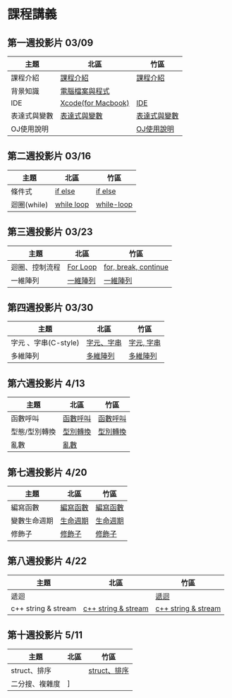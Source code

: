 # 課程講義

## 第一週投影片 03/09
| 主題         | 北區                      | 竹區                           |
| ------------ | ------------------------- | ------------------------------ |
| 課程介紹     | [課程介紹][taipei-intro]  |   [課程介紹][hc-intro]         |
| 背景知識     | [電腦檔案與程式][taipei-b] |                                |      
| IDE          |[Xcode(for Macbook)][taipei-IDE]        |   [IDE][hc-IDE]                |      
| 表達式與變數 | [表達式與變數][taipei-exp] |   [表達式與變數][hc-expression-and-variable]            | 
| OJ使用說明 | | [OJ使用說明][hc-oj] |

[taipei-intro]: https://drive.google.com/open?id=1-S2Z3ROvg5xAmYbUKOY5nZPrbjZsOcon
[taipei-b]: https://www.csie.ntu.edu.tw/~b05902041/sprouts/reveal.js/?deck=intro_2019
[taipei-IDE]: https://drive.google.com/open?id=1kbKAIZruxIT0MJp3xjIBOWRJeJMbf7YD
[taipei-exp]: https://www.csie.ntu.edu.tw/~b05902041/sprouts/reveal.js/?deck=variable_2019
[hc-intro]: https://drive.google.com/open?id=1FS62u-hX0B_OU68yHgKHPEx7rfGVQWtVQN6h20c6Gbw
[hc-IDE]: https://drive.google.com/file/d/0B13ab_fQ7QbjbHd4alFORmJvenc/view
[hc-expression-and-variable]: https://drive.google.com/open?id=1wowN-r0_w3CvmaRhfRvpuGnxDsJ_s7Nr
[hc-oj]: https://drive.google.com/open?id=1I_tp6OBAUBuo1f9841-qEJ15mkvxaeVUcVQcLlI2MM4

## 第二週投影片 03/16
| 主題         | 北區                      | 竹區                           |
| ------------ | ------------------------- | ------------------------------ |
|條件式        |[if else][tp-ifelse] | [if else][hc-ifelse]   |
|迴圈(while)   |[while loop][taipei-while]|[while-loop][hc-while]|

[tp-ifelse]: https://www.csie.ntu.edu.tw/~b06902029/reveal.js/Sprout/2019/IfElse
[hc-ifelse]: https://drive.google.com/file/d/11QoV8rxyT8XTU2RW22xE4Iz0VCRBWV9s/view
[hc-while]: https://drive.google.com/open?id=1F-L7SmDXAPynl_UC33-hAtPr4RU97zup
[taipei-while]: https://hackmd.io/p/r1QHd7MPN#/

## 第三週投影片 03/23
| 主題         | 北區                      | 竹區                           |
| ------------ | ------------------------- | ------------------------------ |
|迴圈、控制流程 |  [For Loop][tp-for]      |  [for, break, continue][hc-for] |
|一維陣列      |  [一維陣列][tp-1d_array]  | [一維陣列][hc-1d_array]        |

[hc-1d_array]: https://drive.google.com/file/d/1O_oOpFO0Qujb057ybiYY6e-HfP4djJxu/view
[hc-for]: https://drive.google.com/open?id=1BFit6o8gxiznf20am82xSXlbOjEDy6Ux-tsJKJWBtuA
[tp-for]: https://www.csie.ntu.edu.tw/~b06902029/reveal.js/Sprout/2019/ForLoop/
[tp-1d_array]: https://www.csie.ntu.edu.tw/~b05902041/sprouts/reveal.js/?deck=array_2019

## 第四週投影片 03/30
| 主題               | 北區                      | 竹區                           |
| ------------------ | ------------------------ | ------------------------------ |
|字元 、字串(C-style) | [字元、字串][tp-char-cstring] |  [字元, 字串][hc-char]         |
|多維陣列             | [多維陣列][tp-kd-array] | [多維陣列][hc-kd-array] |

[hc-char]: https://drive.google.com/file/d/1DXbOmfMUHBH-aLinNRpqnLDk0edSUyJG/view?usp=sharing
[hc-kd-array]: https://drive.google.com/open?id=1ljlw7EZuTkkjaMgKsTCpujbPxAqrqDQG
[tp-kd-array]:https://drive.google.com/file/d/1kOsPu-WrVxmKpuHaCOCLjuID8XWp7m1D/view
[tp-char-cstring]: https://slides.com/arvinliu/deck-10

## 第六週投影片 4/13
| 主題               | 北區                      | 竹區                           |
| ------------------ | ------------------------ | ------------------------------ |
|函數呼叫             | [函數呼叫][tp-callFunction]|[函數呼叫][hc-callFunction]     |
|型態/型別轉換        |  [型別轉換][tp-data-type]|  [型別轉換][type2]         |
|亂數                |  [亂數][tp-random] |  |

[type2]: https://drive.google.com/file/d/1hGLibym-rXvJZ0lU1hIsWjK9vtKhFM8b/view
[hc-callFunction]: https://drive.google.com/open?id=1cSqIJhnSOrR2MxSvocbmW9cy-FZzccqw
[tp-data-type]: https://www.csie.ntu.edu.tw/~b05902041/sprouts/reveal.js/?deck=data_type_2019
[tp-random]: https://www.csie.ntu.edu.tw/~b05902041/sprouts/reveal.js/?deck=random_2019
[tp-callFunction]: https://slides.com/arvinliu/deck-11

## 第七週投影片 4/20
| 主題               | 北區                      | 竹區                           |
| ------------------ | ------------------------ | ------------------------------ |
|編寫函數             |[編寫函數][Taipei-function]  |[編寫函數][hc-function]     |
|變數生命週期        | [生命週期][tp-scope] | [生命週期][hc-scope]   |
|修飾子                | [修飾子][tp-const] | [修飾子][hc-const] |

[hc-function]: https://drive.google.com/open?id=1v4o15elRX_pVS91MP_JsjB8qrQgTY541
[hc-scope]: https://drive.google.com/open?id=1-AFcX1tv-GYiNcDnq-gqTPpiFhw9etv4
[hc-const]: https://drive.google.com/open?id=1vSsZBbo9rAg46UliqiqDTH5OW_a9B_U4
[Taipei-function]: https://www.csie.ntu.edu.tw/~b04902031/sprout_0420.html
[tp-scope]:https://drive.google.com/file/d/1B7900A3IdtbOhK04sIAOsMpAZjYSj-Tg/view?usp=sharing
[tp-const]:https://drive.google.com/file/d/1bbWm2ex2qFhnA86LqpbQKZ1hXg3dDH-V/view?usp=sharing

## 第八週投影片 4/22
| 主題               | 北區                      | 竹區                           |
| ------------------ | ------------------------ | ------------------------------ |
|遞迴             |  |   [遞迴][hc-RC]  |
| c++ string & stream | [c++ string & stream][tp-string-stream] |[c++ string & stream][hc-string-stream]  |

[hc-string-stream]: https://docs.google.com/presentation/d/1bdOrJoCNgfG2tys9fROMyhQ6DmrX6rslM89Y747hTE4/
[hc-RC]: https://drive.google.com/open?id=1Mpr-yeOw3UIGYm0d47Ns7nWMnGVCUUWF
[tp-string-stream]: https://www.csie.ntu.edu.tw/~b06902029/reveal.js/Sprout/2019/StringStream/#/

## 第十週投影片 5/11
| 主題               | 北區                      | 竹區                           |
| ------------------ | ------------------------ | ------------------------------ |
|struct、排序        |  |   [struct、排序][hc-sort]  |
| 二分搜、複雜度 |]   |  |

[hc-sort]:https://drive.google.com/file/d/1QMQ-255mkMoJqH-45yfGAqzN1WqIzpUx/view?usp=sharing
